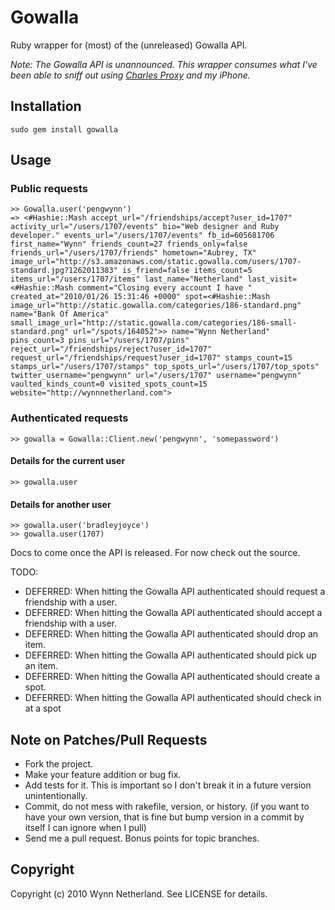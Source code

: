 # Gowalla

Ruby wrapper for (most) of the (unreleased) Gowalla API.

*Note: The Gowalla API is unannounced. This wrapper consumes what I've been able to sniff out using [Charles Proxy](http://www.charlesproxy.com/) and my iPhone.*

## Installation

    sudo gem install gowalla
    
## Usage

### Public requests

    >> Gowalla.user('pengwynn')
    => <#Hashie::Mash accept_url="/friendships/accept?user_id=1707" activity_url="/users/1707/events" bio="Web designer and Ruby developer." events_url="/users/1707/events" fb_id=605681706 first_name="Wynn" friends_count=27 friends_only=false friends_url="/users/1707/friends" hometown="Aubrey, TX" image_url="http://s3.amazonaws.com/static.gowalla.com/users/1707-standard.jpg?1262011383" is_friend=false items_count=5 items_url="/users/1707/items" last_name="Netherland" last_visit=<#Hashie::Mash comment="Closing every account I have " created_at="2010/01/26 15:31:46 +0000" spot=<#Hashie::Mash image_url="http://static.gowalla.com/categories/186-standard.png" name="Bank Of America" small_image_url="http://static.gowalla.com/categories/186-small-standard.png" url="/spots/164052">> name="Wynn Netherland" pins_count=3 pins_url="/users/1707/pins" reject_url="/friendships/reject?user_id=1707" request_url="/friendships/request?user_id=1707" stamps_count=15 stamps_url="/users/1707/stamps" top_spots_url="/users/1707/top_spots" twitter_username="pengwynn" url="/users/1707" username="pengwynn" vaulted_kinds_count=0 visited_spots_count=15 website="http://wynnnetherland.com">
    
### Authenticated requests

    >> gowalla = Gowalla::Client.new('pengwynn', 'somepassword')

#### Details for the current user

    >> gowalla.user
    
#### Details for another user

    >> gowalla.user('bradleyjoyce')
    >> gowalla.user(1707)
    
Docs to come once the API is released. For now check out the source.

TODO:

* DEFERRED: When hitting the Gowalla API authenticated should request a friendship with a user.
* DEFERRED: When hitting the Gowalla API authenticated should accept a friendship with a user.
* DEFERRED: When hitting the Gowalla API authenticated should drop an item.
* DEFERRED: When hitting the Gowalla API authenticated should pick up an item.
* DEFERRED: When hitting the Gowalla API authenticated should create a spot.
* DEFERRED: When hitting the Gowalla API authenticated should check in at a spot

## Note on Patches/Pull Requests
 
* Fork the project.
* Make your feature addition or bug fix.
* Add tests for it. This is important so I don't break it in a
  future version unintentionally.
* Commit, do not mess with rakefile, version, or history.
  (if you want to have your own version, that is fine but
   bump version in a commit by itself I can ignore when I pull)
* Send me a pull request. Bonus points for topic branches.

## Copyright

Copyright (c) 2010 Wynn Netherland. See LICENSE for details.
